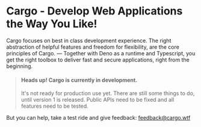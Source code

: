 # Cargo - Develop Web Applications the Way You Like!

Cargo focuses on best in class development experience. The right abstraction of
helpful features and freedom for flexibility, are the core principles of Cargo.
— Together with Deno as a runtime and Typescript, you get the right toolbox to
deliver fast and secure applications, right from the beginning.

> #### Heads up! Cargo is currently in development.
>
> It's not ready for production use yet. There are still some things to do,
> until version 1 is released. Public APIs need to be fixed and all features
> need to be tested.

But you can help, take a test ride and give feedback: <feedback@cargo.wtf>
